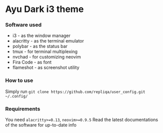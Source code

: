 # Ayu Dark i3 theme

### Software used
 - i3 - as the window manager
 - alacritty - as the terminal emulator
 - polybar - as the status bar
 - tmux - for terminal multiplexing
 - nvchad - for customizing neovim
 - Fira Code - as font 
 - flameshot - as screenshot utility

### How to use 
Simply run `git clone https://github.com/repliqa/user_config.git ~/.config/`

### Requirements
You need `alacritty>=0.13`, `neovim>=0.9.5`
Read the latest documentations of the software for up-to-date info
